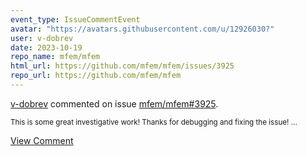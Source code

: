 ```yaml
---
event_type: IssueCommentEvent
avatar: "https://avatars.githubusercontent.com/u/12926030?"
user: v-dobrev
date: 2023-10-19
repo_name: mfem/mfem
html_url: https://github.com/mfem/mfem/issues/3925
repo_url: https://github.com/mfem/mfem
---
```


<a href='https://github.com/v-dobrev' target='_blank'>v-dobrev</a> commented on issue <a href='https://github.com/mfem/mfem/issues/3925' target='_blank'>mfem/mfem#3925</a>.

<small>This is some great investigative work! Thanks for debugging and fixing the issue!...</small>

<a href='https://github.com/mfem/mfem/issues/3925' target='_blank'>View Comment</a>